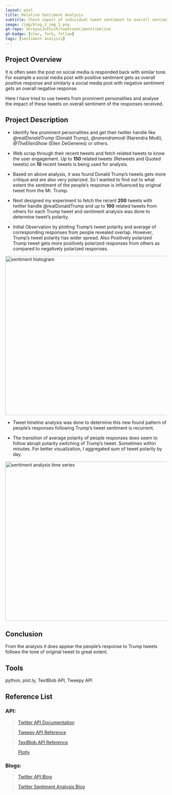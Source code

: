 ```yaml
---
layout: post
title: Relative Sentiment Analysis
subtitle: Check impact of individual tweet sentiment to overall sentiment of responses.
image: /img/blog_2_img_1.png
gh-repo: ShreyasJothish/tweetsentimenttimeline
gh-badge: [star, fork, follow]
tags: [sentiment analysis]
---
```


## Project Overview

It is often seen the post on social media is responded back with similar tone. For example a social media post with positive sentiment gets as overall positive response and similarly a social media post with negative sentiment gets an overall negative response.

Here I have tried to use tweets from prominent personalities and analyse the impact of these tweets on overall sentiment of the responses received. 

## Project Description

* Identify few prominent personalities and get their twitter handle like *@realDonaldTrump* (Donald Trump), *@narendramodi* (Narendra Modi), *@TheEllenShow* (Ellen DeGeneres) or others.

* Web scrap through their recent tweets and fetch related tweets to know the user engagement.
Up to **150** related tweets (Retweets and Quoted tweets) on **10** recent tweets is being used for analysis.

* Based on above analysis, it was found Donald Trump’s tweets gets more critique and are also very polarized. So I wanted to find out to what extent the sentiment of the people’s response is influenced by original tweet from the Mr. Trump.

* Next designed my experiment to fetch the recent **200** tweets with twitter handle @realDonaldTrump and up to **100** related tweets from others for each Trump tweet and sentiment analysis was done to determine tweet’s polarity.

* Initial Observation by plotting Trump’s tweet polarity and average of corresponding responses from people revealed overlap. However, Trump’s tweet polarity has wider spread. Also Positively polarized Trump tweet gets more positively polarized responses from others as compared to negatively polarized responses.

<a data-flickr-embed="true"  href="https://www.flickr.com/photos/143838881@N03/46747539305/in/dateposted-public/" title="sentiment histogram"><img src="https://live.staticflickr.com/65535/46747539305_d7322165ca_b.jpg" width="1024" height="496" alt="sentiment histogram"></a>

* Tweet timeline analysis was done to determine this new found pattern of people’s responses following Trump’s tweet sentiment is recurrent.

* The transition of average polarity of people responses does seem to follow abrupt polarity switching of Trump’s tweet. Sometimes within minutes. For better visualization, I aggregated sum of tweet polarity by day.

<a data-flickr-embed="true"  href="https://www.flickr.com/photos/143838881@N03/46747539335/in/dateposted-public/" title="sentiment analysis time series"><img src="https://live.staticflickr.com/65535/46747539335_446be06c26_b.jpg" width="1024" height="496" alt="sentiment analysis time series"></a>

## Conclusion

From the analysis it does appear the people’s response to Trump tweets follows the tone of original tweet to great extent.

## Tools
python, plot.ly, TextBlob API, Tweepy API

## Reference List

### API:

> [Twitter API Documentation](https://developer.twitter.com/en/docs/tweets/data-dictionary/overview/tweet-object)

> [Tweepy API Reference](https://tweepy.readthedocs.io/en/3.7.0/api.html)

> [TextBlob API Reference](https://textblob.readthedocs.io/en/dev/api_reference.html#module-textblob.base)

> [Plotly](https://plot.ly)

### Blogs:

> [Twitter API Blog](http://adilmoujahid.com/posts/2014/07/twitter-analytics/)

> [Twitter Sentiment Analysis Blog](https://github.com/llSourcell/twitter_sentiment_challenge/blob/master/demo.py)
